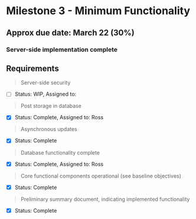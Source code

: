 # Milestone 3 - Minimum Functionality
## Approx due date: March 22 (30%)
### Server-side implementation complete

## Requirements

> Server-side security
- [ ] Status: WIP, Assigned to: 


> Post storage in database
- [x] Status: Complete, Assigned to: Ross
 
 
> Asynchronous updates
- [x] Status: Complete 


> Database functionality complete
- [x] Status: Complete, Assigned to: Ross


> Core functional components operational (see baseline objectives)
- [x] Status: Complete


> Preliminary summary document, indicating implemented functionality
- [x] Status: Complete
